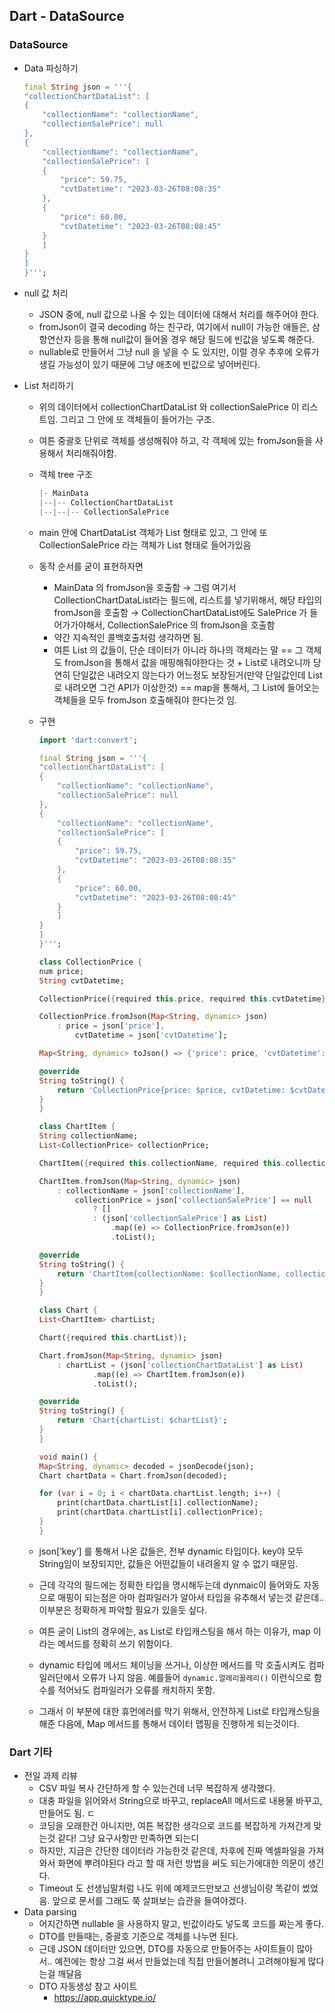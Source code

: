 ## Dart - DataSource

### DataSource

- Data 파싱하기

    ```dart
    final String json = '''{
    "collectionChartDataList": [
    {
        "collectionName": "collectionName",
        "collectionSalePrice": null
    },
    {
        "collectionName": "collectionName",
        "collectionSalePrice": [
        {
            "price": 59.75,
            "cvtDatetime": "2023-03-26T08:08:35"
        },
        {
            "price": 60.00,
            "cvtDatetime": "2023-03-26T08:08:45"
        }
        ]
    }
    ]
    }''';
    ```

- null 값 처리
    - JSON 중에, null 값으로 나올 수 있는 데이터에 대해서 처리를 해주어야 한다.
    - fromJson이 결국 decoding 하는 친구라, 여기에서 null이 가능한 애들은, 삼항연산자 등을 통해 null값이 들어올 경우 해당 필드에 빈값을 넣도록 해준다.
    - nullable로 만들어서 그냥 null 을 넣을 수 도 있지만, 이럴 경우 추후에 오류가 생길 가능성이 있기 때문에 그냥 애초에 빈값으로 넣어버린다.
- List 처리하기
    - 위의 데이터에서 collectionChartDataList 와 collectionSalePrice 이 리스트임. 그리고 그 안에 또 객체들이 들어가는 구조.
    - 여튼 중괄호 단위로 객체를 생성해줘야 하고, 각 객체에 있는 fromJson들을 사용해서 처리해줘야함.
    - 객체 tree 구조
    
        ```dart
        |- MainData
        |--|-- CollectionChartDataList
        |--|--|-- CollectionSalePrice
        ```
    
    - main 안에 ChartDataList 객체가 List 형태로 있고, 그 안에 또 CollectionSalePrice 라는 객체가 List 형태로 들어가있음
    - 동작 순서를 굳이 표현하자면
        - MainData 의 fromJson을 호출함 → 그럼 여기서 CollectionChartDataList라는 필드에, 리스트를 넣기위해서, 해당 타입의 fromJson을 호출함 → CollectionChartDataList에도 SalePrice 가 들어가가야해서, CollectionSalePrice 의 fromJson을 호출함
        - 약간 지속적인 콜백호출처럼 생각하면 됨.
        - 여튼  List 의 값들이, 단순 데이터가 아니라 하나의 객체라는 말 == 그 객체도 fromJson을 통해서 값을 매핑해줘야한다는 것 + List로 내려오니까 당연히 단일값은 내려오지 않는다가 어느정도 보장된거(만약 단일값인데 List로 내려오면 그건 API가 이상한것) == map을 통해서, 그 List에 들어오는 객체들을 모두 fromJson 호출해줘야 한다는것 임.
    - 구현
    
        ```dart
        import 'dart:convert';
        
        final String json = '''{
        "collectionChartDataList": [
        {
            "collectionName": "collectionName",
            "collectionSalePrice": null
        },
        {
            "collectionName": "collectionName",
            "collectionSalePrice": [
            {
                "price": 59.75,
                "cvtDatetime": "2023-03-26T08:08:35"
            },
            {
                "price": 60.00,
                "cvtDatetime": "2023-03-26T08:08:45"
            }
            ]
        }
        ]
        }''';
        
        class CollectionPrice {
        num price;
        String cvtDatetime;
        
        CollectionPrice({required this.price, required this.cvtDatetime});
        
        CollectionPrice.fromJson(Map<String, dynamic> json)
            : price = json['price'],
                cvtDatetime = json['cvtDatetime'];
        
        Map<String, dynamic> toJson() => {'price': price, 'cvtDatetime': cvtDatetime};
        
        @override
        String toString() {
            return 'CollectionPrice{price: $price, cvtDatetime: $cvtDatetime}';
        }
        }
        
        class ChartItem {
        String collectionName;
        List<CollectionPrice> collectionPrice;
        
        ChartItem({required this.collectionName, required this.collectionPrice});
        
        ChartItem.fromJson(Map<String, dynamic> json)
            : collectionName = json['collectionName'],
                collectionPrice = json['collectionSalePrice'] == null
                    ? []
                    : (json['collectionSalePrice'] as List)
                        .map((e) => CollectionPrice.fromJson(e))
                        .toList();
        
        @override
        String toString() {
            return 'ChartItem{collectionName: $collectionName, collectionPrice: $collectionPrice}';
        }
        }
        
        class Chart {
        List<ChartItem> chartList;
        
        Chart({required this.chartList});
        
        Chart.fromJson(Map<String, dynamic> json)
            : chartList = (json['collectionChartDataList'] as List)
                    .map((e) => ChartItem.fromJson(e))
                    .toList();
        
        @override
        String toString() {
            return 'Chart{chartList: $chartList}';
        }
        }
        
        void main() {
        Map<String, dynamic> decoded = jsonDecode(json);
        Chart chartData = Chart.fromJson(decoded);
        
        for (var i = 0; i < chartData.chartList.length; i++) {
            print(chartData.chartList[i].collectionName);
            print(chartData.chartList[i].collectionPrice);
        }
        }
        
        ```
    
    - json[’key’] 를 통해서 나온 값들은, 전부 dynamic 타입이다. key야 모두 String임이 보장되지만, 값들은 어떤값들이 내려올지 알 수 없기 때문임.
    - 근데 각각의 필드에는 정확한 타입을 명시해두는데 dynmaic이 들어와도 자동으로 매핑이 되는점은 아마 컴파일러가 알아서 타입을 유추해서 넣는것 같은데.. 이부분은 정확하게 파악할 필요가 있을듯 싶다.
    - 여튼 굳이 List의 경우에는, as List로 타입캐스팅을 해서 하는 이유가, map 이라는 메서드를 정확히 쓰기 위함이다.
    - dynamic 타입에 메서드 체이닝을 쓰거나, 이상한 메서드를 막 호출시켜도 컴파일러단에서 오류가 나지 않음. 예를들어 `dynamic.얼레리꼴레리()` 이런식으로 함수를 적어놔도 컴파일러가 오류를 캐치하지 못함.
    - 그래서 이 부분에 대한 휴먼에러를 막기 위해서, 안전하게 List로 타입캐스팅을 해준 다음에, Map 메서드를 통해서 데이터 맵핑을 진행하게 되는것이다.

### Dart 기타

- 전일 과제 리뷰
    - CSV 파일 복사 간단하게 할 수 있는건데 너무 복잡하게 생각했다.
    - 대충 파일을 읽어와서 String으로 바꾸고, replaceAll 메서드로 내용물 바꾸고, 만들어도 됨. ㄷ
    - 코딩을 오래한건 아니지만, 여튼 복잡한 생각으로 코드를 복잡하게 가져간게 맞는것 같다! 그냥 요구사항만 만족하면 되는디
    - 하지만, 지금은 간단한 데이터라 가능한것 같은데, 차후에 진짜 엑셀파일을 가져와서 화면에 뿌려야된다 라고 할 때 저런 방법을 써도 되는가에대한 의문이 생긴다.
    - Timeout 도 선생님말처럼 나도 위에 예제코드만보고 선생님이랑 똑같이 썼었음. 앞으로 문서를 그래도 쭉 살펴보는 습관을 들여야겠다.
- Data parsing
    - 어지간하면 nullable 을 사용하지 말고, 빈값이라도 넣도록 코드를 짜는게 좋다.
    - DTO를 만들때는, 중괄호 기준으로 객체를 나누면 된다.
    - 근데 JSON 데이터만 있으면, DTO를 자동으로 만들어주는 사이트들이 많아서.. 예전에는 항상 그걸 써서 만들었는데 직접 만들어볼려니 고려해야될게 많다는걸 깨달음
    - DTO 자동생성 참고 사이트
        - https://app.quicktype.io/